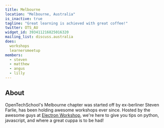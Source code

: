 ```yaml
---
title: Melbourne
location: "Melbourne, Australia"
is_inactive: true
tagline: "Great learning is achieved with great coffee!"
twitter: OTS_AU
widget_id: 393411216825016320
mailing_list: discuss.australia
does:
  workshops
  learnersmeetup
members:
  - steven
  - matthew
  - angus
  - lilly
---
```


## About

OpenTechSchool's Melbourne chapter was started off by ex-berliner Steven Farlie,
has been holding awesome workshops ever since. Hosted by the awesome guys at
[Electron Workshop], we're here to give you tips on python, javascript,
and where a great cuppa is to be had!

[Electron Workshop]: http://www.electronworkshop.com.au
